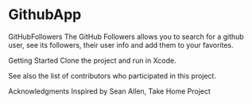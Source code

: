 # GithubApp

GitHubFollowers
The GitHub Followers allows you to search for a github user, see its followers, their user info and add them to your favorites.

Getting Started
Clone the project and run in Xcode.

See also the list of contributors who participated in this project.

Acknowledgments
Inspired by Sean Allen, Take Home Project

